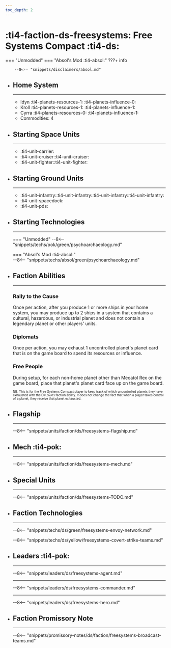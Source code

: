 ```yaml
---
toc_depth: 2
---
```


# :ti4-faction-ds-freesystems: Free Systems Compact :ti4-ds:
=== "Unmodded"
=== "Absol's Mod :ti4-absol:" 
    ???+ info

        --8<-- "snippets/disclaimers/absol.md"

<div class="grid cards" markdown>

-   ## __Home System__

    ---

    * Idyn :ti4-planets-resources-1: :ti4-planets-influence-0:
    * Kroll :ti4-planets-resources-1: :ti4-planets-influence-1:
    * Cyrra :ti4-planets-resources-0: :ti4-planets-influence-1:
    * Commodities: 4

</div>

<div class="grid cards" markdown>

-   ## __Starting Space Units__

    ---

    * :ti4-unit-carrier:
    * :ti4-unit-cruiser::ti4-unit-cruiser:
    * :ti4-unit-fighter::ti4-unit-fighter:

-   ## __Starting Ground Units__

    ---

    * :ti4-unit-infantry::ti4-unit-infantry::ti4-unit-infantry::ti4-unit-infantry:
    * :ti4-unit-spacedock:
    * :ti4-unit-pds:

-   ## __Starting Technologies__

    ---
    === "Unmodded"
        --8<-- "snippets/techs/pok/green/psychoarchaeology.md"

    === "Absol's Mod :ti4-absol:"  
        --8<-- "snippets/techs/absol/green/psychoarchaeology.md"

-   ## __Faction Abilities__

    ---
    ### **Rally to the Cause**
    
    Once per action, after you produce 1 or more ships in your home system, you may produce up to 2 ships in a system that contains a cultural, hazardous, or industrial planet and does not contain a legendary planet or other players' units.

    ### **Diplomats**
    
    Once per action, you may exhaust 1 uncontrolled planet's planet card that is on the game board to spend its resources or influence.

    ### **Free People**
    
    During setup, for each non-home planet other than Mecatol Rex on the game board, place that planet's planet card face up on the game board.

    <sup><sub>NB: This is for the Free Systems Compact player to keep track of which uncontrolled planets they have exhausted with the <span style="font-variant:small-caps;">Diplomats</span> faction ability.
    It does not change the fact that when a player takes control of a planet, they receive that planet exhausted.</sub></sup>

-   ## __Flagship__

    ---
    --8<-- "snippets/units/faction/ds/freesystems-flagship.md"

-   ## __Mech__ :ti4-pok:

    ---
    --8<-- "snippets/units/faction/ds/freesystems-mech.md"

</div>

<div class="grid cards" markdown>

-   ## __Special Units__

    ---
    --8<-- "snippets/units/faction/ds/freesystems-TODO.md"

</div>

<div class="grid cards" markdown>

-   ## __Faction Technologies__

    ---

    --8<-- "snippets/techs/ds/green/freesystems-envoy-network.md"

    --8<-- "snippets/techs/ds/yellow/freesystems-covert-strike-teams.md"


-   ## __Leaders__ :ti4-pok:

    ---
    
    --8<-- "snippets/leaders/ds/freesystems-agent.md"

    ---

    --8<-- "snippets/leaders/ds/freesystems-commander.md"

    ---

    --8<-- "snippets/leaders/ds/freesystems-hero.md"

-   ## __Faction Promissory Note__

    ---
    --8<-- "snippets/promissory-notes/ds/faction/freesystems-broadcast-teams.md"

</div>
